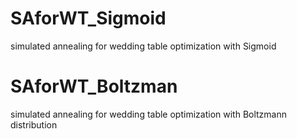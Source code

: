 # SAforWT_Sigmoid
simulated annealing for wedding table optimization with Sigmoid

# SAforWT_Boltzman
simulated annealing for wedding table optimization with  Boltzmann distribution
